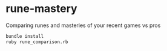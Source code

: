 # rune-mastery
Comparing runes and masteries of your recent games vs pros

```bash
bundle install
ruby rune_comparison.rb
```
